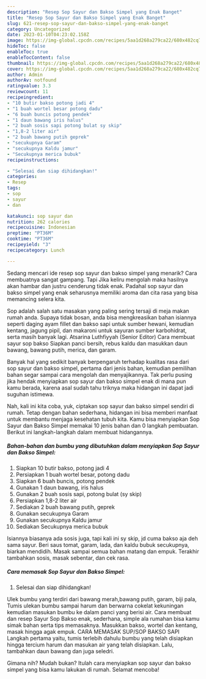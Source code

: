 ```yaml
---
description: "Resep Sop Sayur dan Bakso Simpel yang Enak Banget"
title: "Resep Sop Sayur dan Bakso Simpel yang Enak Banget"
slug: 621-resep-sop-sayur-dan-bakso-simpel-yang-enak-banget
category: Uncategorized
date: 2023-01-10T04:23:02.158Z
image: https://img-global.cpcdn.com/recipes/5aa1d268a279ca22/680x482cq70/sop-sayur-dan-bakso-simpel-foto-resep-utama.jpg
hideToc: false
enableToc: true
enableTocContent: false
thumbnail: https://img-global.cpcdn.com/recipes/5aa1d268a279ca22/680x482cq70/sop-sayur-dan-bakso-simpel-foto-resep-utama.jpg
cover: https://img-global.cpcdn.com/recipes/5aa1d268a279ca22/680x482cq70/sop-sayur-dan-bakso-simpel-foto-resep-utama.jpg
author: Admin
authorAv: notfound
ratingvalue: 3.3
reviewcount: 11
recipeingredient:
- "10 butir bakso potong jadi 4"
- "1 buah wortel besar potong dadu"
- "6 buah buncis potong pendek"
- "1 daun bawang iris halus"
- "2 buah sosis sapi potong bulat sy skip"
- "1,8-2 liter air"
- "2 buah bawang putih geprek"
- "secukupnya Garam"
- "secukupnya Kaldu jamur"
- "Secukupnya merica bubuk"
recipeinstructions:

- "Selesai dan siap dihidangkan!"
categories:
- Resep
tags:
- sop
- sayur
- dan

katakunci: sop sayur dan 
nutrition: 262 calories
recipecuisine: Indonesian
preptime: "PT36M"
cooktime: "PT36M"
recipeyield: "3"
recipecategory: Lunch

---
```



Sedang mencari ide resep sop sayur dan bakso simpel yang menarik? Cara membuatnya sangat gampang. Tapi Jika keliru mengolah maka hasilnya akan hambar dan justru cenderung tidak enak. Padahal sop sayur dan bakso simpel yang enak seharusnya memiliki aroma dan cita rasa yang bisa memancing selera kita.


Sop adalah salah satu masakan yang paling sering tersaji di meja makan rumah anda. Supaya tidak bosan, anda bisa mengkreasikan bahan isiannya seperti daging ayam fillet dan bakso sapi untuk sumber hewani, kemudian kentang, jagung pipil, dan makaroni untuk sayuran sumber karbohidrat, serta masih banyak lagi. Atsarina Luthfiyyah (Senior Editor) Cara membuat sayur sop bakso Siapkan panci bersih, rebus kaldu dan masukkan daun bawang, bawang putih, merica, dan garam.

Banyak hal yang sedikit banyak berpengaruh terhadap kualitas rasa dari sop sayur dan bakso simpel, pertama dari jenis bahan, kemudian pemilihan bahan segar sampai cara mengolah dan menyajikannya. Tak perlu pusing jika hendak menyiapkan sop sayur dan bakso simpel enak di mana pun kamu berada, karena asal sudah tahu triknya maka hidangan ini dapat jadi suguhan istimewa.


Nah, kali ini kita coba, yuk, ciptakan sop sayur dan bakso simpel sendiri di rumah. Tetap dengan bahan sederhana, hidangan ini bisa memberi manfaat untuk membantu menjaga kesehatan tubuh kita. Kamu bisa menyiapkan Sop Sayur dan Bakso Simpel memakai 10 jenis bahan dan 0 langkah pembuatan. Berikut ini langkah-langkah dalam membuat hidangannya.

<!--inarticleads1-->

##### Bahan-bahan dan bumbu yang dibutuhkan dalam menyiapkan Sop Sayur dan Bakso Simpel:

1. Siapkan 10 butir bakso, potong jadi 4
1. Persiapkan 1 buah wortel besar, potong dadu
1. Siapkan 6 buah buncis, potong pendek
1. Gunakan 1 daun bawang, iris halus
1. Gunakan 2 buah sosis sapi, potong bulat (sy skip)
1. Persiapkan 1,8-2 liter air
1. Sediakan 2 buah bawang putih, geprek
1. Gunakan secukupnya Garam
1. Gunakan secukupnya Kaldu jamur
1. Sediakan Secukupnya merica bubuk


Isiannya biasanya ada sosis juga, tapi kali ini sy skip, jd cuma bakso aja deh sama sayur. Beri saus tomat, garam, lada, dan kaldu bubuk secukupnya, biarkan mendidih. Masak sampai semua bahan matang dan empuk. Terakhir tambahkan sosis, masak sebentar, dan cek rasa. 

<!--inarticleads2-->

##### Cara memasak Sop Sayur dan Bakso Simpel:


1. Selesai dan siap dihidangkan!

Ulek bumbu yang terdiri dari bawang merah,bawang putih, garam, biji pala, Tumis ulekan bumbu sampai harum dan berwarna cokelat kekuningan kemudian masukan bumbu ke dalam panci yang berisi air. Cara membuat dan resep Sayur Sop Bakso enak, sederhana, simple ala rumahan bisa kamu simak bahan serta tips memasaknya. Masukkan bakso, wortel dan kentang, masak hingga agak empuk. CARA MEMASAK SUP/SOP BAKSO SAPI Langkah pertama yaitu, tumis terlebih dahulu bumbu yang telah disiapkan hingga tercium harum dan masukan air yang telah disiapkan. Lalu, tambahkan daun bawang dan juga seledri. 

Gimana nih? Mudah bukan? Itulah cara menyiapkan sop sayur dan bakso simpel yang bisa kamu lakukan di rumah. Selamat mencoba!
